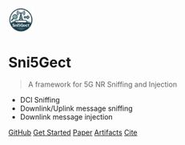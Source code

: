 <img src="_media/Sni5Gect.png" style="width:10%;">

# Sni5Gect

> A framework for 5G NR Sniffing and Injection 

- DCI Sniffing
- Downlink/Uplink message sniffing
- Downlink message injection

[GitHub](https://github.com/asset-group/Sni5Gect-5GNR-sniffing-and-exploitation)
[Get Started](/get_started)
[Paper](https://www.usenix.org/conference/usenixsecurity25/presentation/luo-shijie)
[Artifacts](https://doi.org/10.5281/zenodo.16712370)
[Cite](/cite)
